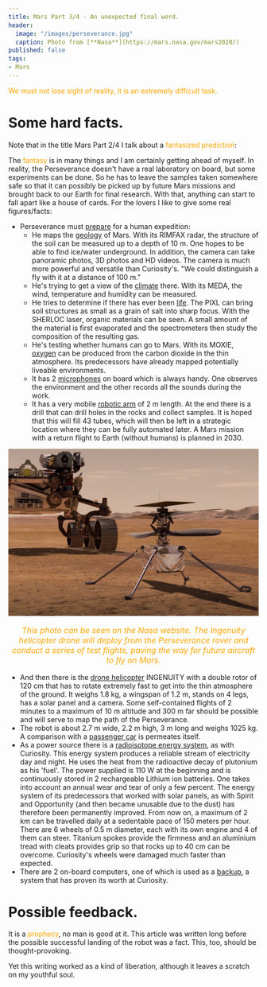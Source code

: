 ```yaml
---
title: Mars Part 3/4 - An unexpected final word.
header:
  image: "/images/perseverance.jpg"
  caption: Photo from [**Nasa**](https://mars.nasa.gov/mars2020/)
published: false
tags:
- Mars
---
```


<span style="color: orange;">We must not lose sight of reality, it is an extremely difficult task.</span>

# Some hard facts.

Note that in the title Mars Part 2/4 I talk about a <span style="color: orange;">fantasized prediction</span>:

The <span style="color: orange;">fantasy</span> is in many things and I am certainly getting ahead of myself. In reality, the Perseverance doesn't have a real laboratory on board, but some experiments can be done. So he has to leave the samples taken somewhere safe so that it can possibly be picked up by future Mars missions and brought back to our Earth for final research. With that, anything can start to fall apart like a house of cards. For the lovers I like to give some real figures/facts:
* Perseverance must <u>prepare</u> for a human expedition:
	* He maps the <u>geology</u> of Mars. With its RIMFAX radar, the structure of the soil can be measured up to a depth of 10 m. One hopes to be able to find ice/water underground. In addition, the camera can take panoramic photos, 3D photos and HD videos. The camera is much more powerful and versatile than Curiosity's. "We could distinguish a fly with it at a distance of 100 m."
	* He's trying to get a view of the <u>climate</u> there. With its MEDA, the wind, temperature and humidity can be measured.
	* He tries to determine if there has ever been <u>life</u>. The PIXL can bring soil structures as small as a grain of salt into sharp focus. With the SHERLOC laser, organic materials can be seen. A small amount of the material is first evaporated and the spectrometers then study the composition of the resulting gas.
	* He's testing whether humans can go to Mars. With its MOXIE, <u>oxygen</u> can be produced from the carbon dioxide in the thin atmosphere. Its predecessors have already mapped potentially liveable environments.
	* It has 2 <u>microphones</u> on board which is always handy. One observes the environment and the other records all the sounds during the work.
	* It has a very mobile <u>robotic arm</u> of 2 m length. At the end there is a drill that can drill holes in the rocks and collect samples. It is hoped that this will fill 43 tubes, which will then be left in a strategic location where they can be fully automated later. A Mars mission with a return flight to Earth (without humans) is planned in 2030.
<div align="center"><img src="/images/ingenuity.jpg" alt="" width="" height=""></div>

<p style="text-align: center; font-size: 12pt;"><span style="color: orange;"><i>This photo can be seen on the Nasa website. The Ingenuity helicopter drone will deploy from the Perseverance rover and conduct a series of test flights, paving the way for future aircraft to fly on Mars.</i></span></p>

* And then there is the <u>drone helicopter</u> INGENUITY with a double rotor of 120 cm that has to rotate extremely fast to get into the thin atmosphere of the ground. It weighs 1.8 kg, a wingspan of 1.2 m, stands on 4 legs, has a solar panel and a camera. Some self-contained flights of 2 minutes to a maximum of 10 m altitude and 300 m far should be possible and will serve to map the path of the Perseverance.
* The robot is about 2.7 m wide, 2.2 m high, 3 m long and weighs 1025 kg. A comparison with a <u>passenger car</u> is permeates itself.
* As a power source there is a <u>radioisotope energy system</u>, as with Curiosity. This energy system produces a reliable stream of electricity day and night. He uses the heat from the radioactive decay of plutonium as his 'fuel'. The power supplied is 110 W at the beginning and is continuously stored in 2 rechargeable Lithium ion batteries. One takes into account an annual wear and tear of only a few percent. The energy system of its predecessors that worked with solar panels, as with Spirit and Opportunity (and then became unusable due to the dust) has therefore been permanently improved. From now on, a maximum of 2 km can be travelled daily at a sedentable pace of 150 meters per hour. There are 6 wheels of 0.5 m diameter, each with its own engine and 4 of them can steer. Titanium spokes provide the firmness and an aluminium tread with cleats provides grip so that rocks up to 40 cm can be overcome. Curiosity's wheels were damaged much faster than expected.
* There are 2 on-board computers, one of which is used as a <u>backup</u>, a system that has proven its worth at Curiosity.

# Possible feedback.

It is a <span style="color: orange;">prophecy</span>, no man is good at it. This article was written long before the possible successful landing of the robot was a fact. This, too, should be thought-provoking.

Yet this writing worked as a kind of liberation, although it leaves a scratch on my youthful soul.
